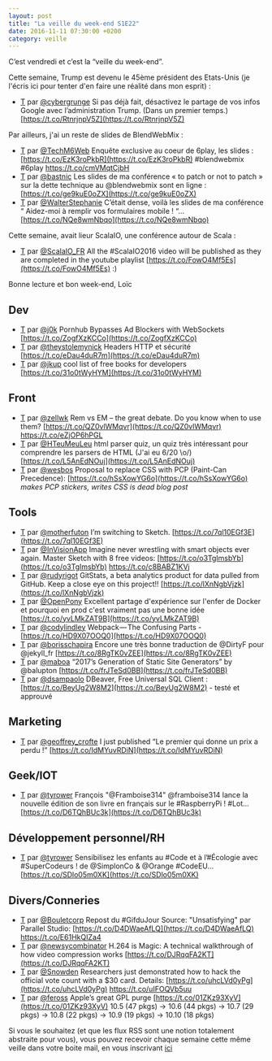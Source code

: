 ```yaml
---
layout: post
title: "La veille du week-end S1E22"
date: 2016-11-11 07:30:00 +0200
category: veille
---
```

C’est vendredi et c’est la “veille du week-end”.  

Cette semaine, Trump est devenu le 45ème président des Etats-Unis (je l'écris ici pour tenter d'en faire une réalité dans mon esprit) :

 - [T](http://twitter.com/cybergrunge/status/796322515610124288) par [@cybergrunge](https://twitter.com/cybergrunge) Si pas déjà fait, désactivez le partage de vos infos Google avec l’administration Trump. (Dans un premier temps.) [https://t.co/RtnrjnpV5Z](https://t.co/RtnrjnpV5Z)

Par ailleurs, j'ai un reste de slides de BlendWebMix :

- [T](http://twitter.com/TechM6Web/status/794161590337736704) par [@TechM6Web](https://twitter.com/TechM6Web) Enquête exclusive au coeur de 6play, les slides : [https://t.co/EzK3roPkbR](https://t.co/EzK3roPkbR) #blendwebmix #6play https://t.co/cmVMqtCjbH
- [T](http://twitter.com/bastnic/status/794128907947692032) par [@bastnic](https://twitter.com/bastnic) Les slides de ma conférence « to patch or not to patch » sur la dette technique au @blendwebmix sont en ligne : [https://t.co/ge9kuE0oZX](https://t.co/ge9kuE0oZX)
- [T](http://twitter.com/WalterStephanie/status/794161226318278656) par [@WalterStephanie](https://twitter.com/WalterStephanie) C’était dense, voilà les slides de ma conférence “ Aidez-moi à remplir vos formulaires mobile ! “… [https://t.co/NQe8wmNbqo](https://t.co/NQe8wmNbqo)

Cette semaine, avait lieur ScalaIO, une conférence autour de Scala :

- [T](http://twitter.com/ScalaIO_FR/status/796090393372852224) par [@ScalaIO_FR](https://twitter.com/ScalaIO_FR) All the #ScalaIO2016 video will be published as they are completed in the youtube playlist [https://t.co/FowO4Mf5Es](https://t.co/FowO4Mf5Es) :)


Bonne lecture et bon week-end, Loïc

## Dev
- [T](http://twitter.com/j0k/status/794088317650399232) par [@j0k](https://twitter.com/j0k) Pornhub Bypasses Ad Blockers with WebSockets [https://t.co/ZogfXzKCCo](https://t.co/ZogfXzKCCo)
- [T](http://twitter.com/theystolemynick/status/794242226847154176) par [@theystolemynick](https://twitter.com/theystolemynick) Headers HTTP et sécurité   [https://t.co/eDau4duR7m](https://t.co/eDau4duR7m)
- [T](http://twitter.com/jkup/status/796445132849610763) par [@jkup](https://twitter.com/jkup) cool list of free books for developers [https://t.co/31o0tWyHYM](https://t.co/31o0tWyHYM)


## Front
- [T](http://twitter.com/zellwk/status/794225386041311232) par [@zellwk](https://twitter.com/zellwk) Rem vs EM – the great debate. Do you know when to use them? [https://t.co/QZ0vlWMqvr](https://t.co/QZ0vlWMqvr) https://t.co/eZjOP6hPGL
- [T](http://twitter.com/HTeuMeuLeu/status/794479217312432131) par [@HTeuMeuLeu](https://twitter.com/HTeuMeuLeu) html parser quiz, un quiz très intéressant pour comprendre les parsers de HTML (J'ai eu 6/20 \o/) [https://t.co/L5AnEdNOuj](https://t.co/L5AnEdNOuj)
- [T](http://twitter.com/wesbos/status/794534626828185601) par [@wesbos](https://twitter.com/wesbos) Proposal to replace CSS with PCP (Paint-Can Precedence): [https://t.co/hSsXowYG6o](https://t.co/hSsXowYG6o) *makes PCP stickers, writes CSS is dead blog post*


## Tools
- [T](http://twitter.com/motherfuton/status/794327242734116864) par [@motherfuton](https://twitter.com/motherfuton) I’m switching to Sketch. [https://t.co/7ql10EGf3E](https://t.co/7ql10EGf3E)
- [T](http://twitter.com/InVisionApp/status/794237894105899009) par [@InVisionApp](https://twitter.com/InVisionApp) Imagine never wrestling with smart objects ever again. Master Sketch with 8 free videos: [https://t.co/o3TgImsbYb](https://t.co/o3TgImsbYb) https://t.co/c8BABZ1KVj
- [T](http://twitter.com/rudyrigot/status/794407316024152065) par [@rudyrigot](https://twitter.com/rudyrigot) GitStats, a beta analytics product for data pulled from GitHub. Keep a close eye on this project!! [https://t.co/lXnNgbVjzk](https://t.co/lXnNgbVjzk)
- [T](http://twitter.com/OpenPony/status/794593198706397184) par [@OpenPony](https://twitter.com/OpenPony) Excellent partage d'expérience sur l'enfer de Docker et pourquoi en prod c'est vraiment pas une bonne idée [https://t.co/yvLMkZAT9B](https://t.co/yvLMkZAT9B)
- [T](http://twitter.com/codylindley/status/794581050642939904) par [@codylindley](https://twitter.com/codylindley) Webpack — The Confusing Parts - [https://t.co/HD9X07OOQ0](https://t.co/HD9X07OOQ0)
- [T](http://twitter.com/borisschapira/status/794633550599454720) par [@borisschapira](https://twitter.com/borisschapira) Encore une très bonne traduction de @DirtyF pour @jekyll_fr [https://t.co/8RgTK0vZEE](https://t.co/8RgTK0vZEE)
- [T](http://twitter.com/maboa/status/795937103884550144) par [@maboa](https://twitter.com/maboa) “2017’s Generation of Static Site Generators” by @balupton [https://t.co/frJTeSd0BB](https://t.co/frJTeSd0BB)
- [T](http://twitter.com/dsampaolo/status/796313665075081221) par [@dsampaolo](https://twitter.com/dsampaolo) DBeaver, Free Universal SQL Client : [https://t.co/BeyUg2W8M2](https://t.co/BeyUg2W8M2) - testé et approuvé


## Marketing
- [T](http://twitter.com/geoffrey_crofte/status/794135087361196032) par [@geoffrey_crofte](https://twitter.com/geoffrey_crofte) I just published “Le premier qui donne un prix a perdu !” [https://t.co/IdMYuvRDiN](https://t.co/IdMYuvRDiN)


## Geek/IOT
- [T](http://twitter.com/tyrower/status/794558118994657280) par [@tyrower](https://twitter.com/tyrower) François "@Framboise314" @framboise314 lance la nouvelle édition de son livre en français sur le #RaspberryPi ! #Lot…[https://t.co/D6TQhBUc3k](https://t.co/D6TQhBUc3k)


## Développement personnel/RH
- [T](http://twitter.com/tyrower/status/796041227535876097) par [@tyrower](https://twitter.com/tyrower) Sensibilisez les enfants au #Code et à l’#Écologie avec #SuperCodeurs ! de @SimplonCo &amp; @Orange #CodeEU… [https://t.co/SDlo05m0XK](https://t.co/SDlo05m0XK)


## Divers/Conneries
- [T](http://twitter.com/Bouletcorp/status/794231763388141568) par [@Bouletcorp](https://twitter.com/Bouletcorp) Repost du #GifduJour Source: "Unsatisfying" par Parallel Studio: [https://t.co/D4DWaeAfLQ](https://t.co/D4DWaeAfLQ) https://t.co/E61HkQIZa4
- [T](http://twitter.com/newsycombinator/status/794509906443468805) par [@newsycombinator](https://twitter.com/newsycombinator) H.264 is Magic: A technical walkthrough of how video compression works [https://t.co/DJRqqFA2KT](https://t.co/DJRqqFA2KT)
- [T](http://twitter.com/Snowden/status/795424579715940352) par [@Snowden](https://twitter.com/Snowden) Researchers just demonstrated how to hack the official vote count with a $30 card. Details: [https://t.co/uhcLVd0yPg](https://t.co/uhcLVd0yPg) https://t.co/uIFOQVb5uu
- [T](http://twitter.com/feross/status/795718213103480833) par [@feross](https://twitter.com/feross) Apple’s great GPL purge [https://t.co/01ZKz93XyV](https://t.co/01ZKz93XyV) 10.5 (47 pkgs) -> 10.6 (44 pkgs) -> 10.7 (29 pkgs) -> 10.8 (22 pkgs) -> 10.9 (19 pkgs) -> 10.10 (18 pkgs)




Si vous le souhaitez (et que les flux RSS sont une notion totalement abstraite pour vous), vous pouvez recevoir chaque semaine cette même veille dans votre boite mail, en vous inscrivant [ici](/newsletter.html)
